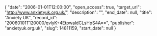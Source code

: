 {
  "date": "2006-01-01T12:00:00", 
  "open_access": true, 
  "target_url": "http://www.anxietyuk.org.uk/", 
  "description": "", 
  "end_date": null, 
  "title": "Anxiety UK", 
  "record_id": "20060101T120000/qvlyK+4EtpwaIdCLsHpS4A==", 
  "publisher": "anxietyuk.org.uk", 
  "slug": 14811159, 
  "start_date": null
}

